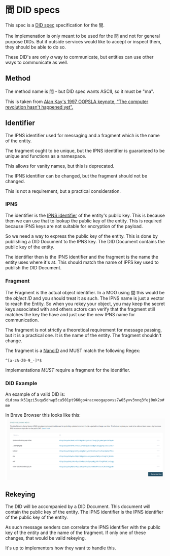 # 間 DID specs

This spec is a [DID spec](https://w3c.github.io/did-core/) specification for the 間.

The implemenation is only meant to be used for the 間 and not for general purpose DIDs.
But if outside services would like to accept or inspect them, they should be able to do so.

These DID's are only *a* way to communicate, but entities can use other ways to communicate as well.

## Method

The method name is 間 - but DID spec wants ASCII, so it must be "ma".

This is taken from [Alan Kay's 1997 OOPSLA keynote, "The computer revolution hasn't happened yet".][oopsla]

## Identifier

The IPNS identifier used for messaging and a fragment which is the name of the entity.

The fragment ought to be unique, but the IPNS identifier is guaranteed to be unique and functions as a namespace.

This allows for vanity names, but this is deprecated.

The IPNS identifier can be changed, but the fragment should not be changed.

This is not a requirement, but a practical consideration.

### IPNS

The identifier is the [IPNS identifier][ipns-record] of the entity's public key. This is because then we can use that to lookup the public key of the entity. This is required because IPNS keys are not suitable for encryption of the payload.

So we need a way to express the public key of the entity. This is done by publishing a DID Document to the IPNS key. The DID Document contains the public key of the entity.

The identifier then is the IPNS identifier and the fragment is the name the entity uses where it's at. This should match the name of IPFS key used to publish the DID Document.

### Fragment

The Fragment is the actual object identifier. In a MOO using 間 this would be the *object ID* and you should treat it as such. The IPNS name is just a vector to reach the Entity. So when you rekey your object, you may keep the secret keys associated with and others actors can verify that the fragment still matches the key the have and just use the new IPNS name for communication.

The fragment is not strictly a theoretical requirement for message passing, but it is a practical one. It is the name of the entity. The fragment shouldn't change.

The fragment is a [NanoID] and MUST match the following Regex:

```regex
^[a-zA-Z0-9_-]*$
```

Implementations *MUST* require a fragment for the identifier.

### DID Example

An example of a valid DID is: `did:ma:k51qzi5uqu5dhwp5cu501pt960go4racveogapovss7w05yvv3nnq3fej0nk2o#me`

In Brave Browser this looks like this:![An example of the IPNS identity](./did.name.png)

## Rekeying

The DID will be accompanied by a DID Document. This document will contain the public key of the entity. The IPNS identifier is the IPNS identifier of the public key of the entity.

As such message senders can correlate the IPNS identifier with the public key of the entity and the name of the fragment. If only one of these changes, that would be valid rekeying.

It's up to implementers how they want to handle this.

[ipns-record]: <https://specs.ipfs.tech/ipns/ipns-record/> "IPNS Record Specification"
[oopsla]: <https://www.youtube.com/watch?v=oKg1hTOQXoY&t=2268s> "Alan Kay's 1997 OOPSLA keynote, 'The computer revolution hasn't happened yet'."
[NanoID]: <https://github.com/ai/nanoid> "A tiny (108 bytes), secure, URL-friendly, unique string ID generator for JavaScript."
